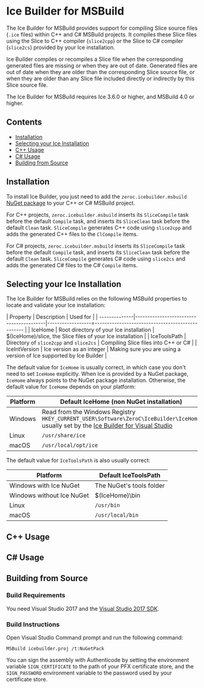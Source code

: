 # Ice Builder for MSBuild

The Ice Builder for MSBuild provides support for compiling Slice source files
(`.ice` files) within C++ and C# MSBuild projects. It compiles these Slice files
using the Slice to C++ compiler (`slice2cpp`) or the Slice to C# compiler (`slice2cs`)
provided by your Ice  installation.

Ice Builder compiles or recompiles a Slice file when the corresponding generated
files are missing or when they are out of date. Generated files are out of date
when they are older than the corresponding Slice source file, or when they are older
than any Slice file included directly or indirectly by this Slice source file.

The Ice Builder for MSBuild requires Ice 3.6.0 or higher, and MSBuild 4.0 or higher.

## Contents
- [Installation](#installation)
- [Selecting your Ice Installation](#selecting-your-ice-installation)
- [C++ Usage](#c-usage)
- [C# Usage](#c-usage-1)
- [Building from Source](#building-from-source)

## Installation

To install Ice Builder, you just need to add the `zeroc.icebuilder.msbuild` [NuGet package](1)
to your C++ or C# MSBuild project.

For C++ projects, `zeroc.icebuilder.msbuild` inserts its `SliceCompile` task before the
default `Compile` task, and inserts its `SliceClean` task before the default `Clean` task.
`SliceCompile` generates C++ code using `slice2cpp` and adds the generated C++ files to
the `ClCompile` items.

For C# projects, `zeroc.icebuilder.msbuild` inserts its `SliceCompile` task before the
default `Compile` task, and inserts its `SliceClean` task before the default `Clean` task.
`SliceCompile` generates C# code using `slice2cs` and adds the generated C# files to
the C# `Compile` items.

## Selecting your Ice Installation 

The Ice Builder for MSBuild relies on the following MSBuild properties to locate
and validate your Ice installation:

| Property      | Description                             | Used for                                                            |
| --------------|-----------------------------------------|------------------=------------------------------------------------- |
| IceHome       | Root directory of your Ice installation | $(IceHome)/slice, the Slice files of your Ice installation          |
| IceToolsPath  | Directory of `slice2cpp` and `slice2cs` | Compiling Slice files into C++ or C#                                |
| IceIntVersion | Ice version as an integer               | Making sure you are using a version of Ice supported by Ice Builder |

The default value for `IceHome` is usually correct, in which case you don't need to set
`IceHome` explicitly.  When Ice is provided by a NuGet package, `IceHome` always points
to the NuGet package installation. Otherwise, the default value for `IceHome` depends on
your platform:

| Platform | Default IceHome (non NuGet installation)|
| -------- |  -------------------------------------- |
| Windows  | Read from the Windows Registry<br>`HKEY_CURRENT_USER\Software\ZeroC\IceBuilder\IceHome`<br>usually set by the [Ice Builder for Visual Studio](2) |
| Linux    | `/usr/share/ice`                        |
| macOS    | `/usr/local/opt/ice`                    |

The default value for `IceToolsPath` is also usually correct:

| Platform                  | Default IceToolsPath     |
| --------------------------|  ----------------------- |
| Windows with Ice NuGet    | The NuGet's tools folder |
| Windows without Ice NuGet | $(IceHome)\bin           |
| Linux                     | `/usr/bin`               |
| macOS                     | `/usr/local/bin`         |

## C++ Usage

## C# Usage

## Building from Source

### Build Requirements

You need Visual Studio 2017 and the [Visual Studio 2017 SDK](3).

### Build Instructions

Open Visual Studio Command prompt and run the following command:

```
MSBuild icebuilder.proj /t:NuGetPack
```

You can sign the assembly with Authenticode by setting the environment variable `SIGN_CERTIFICATE` to
the path of your PFX certificate store, and the `SIGN_PASSWORD` environment variable to the password
used by your certificate store.

[1]: https://www.nuget.org/packages/zeroc.icebuilder.msbuild
[2]: https://github.com/zeroc-ice/ice-builder-visualstudio
[3]: https://docs.microsoft.com/en-us/visualstudio/extensibility/installing-the-visual-studio-sdk
